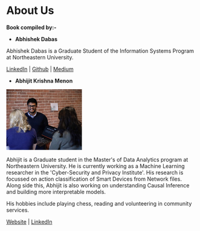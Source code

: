# About Us

**Book compiled by:-**

* **Abhishek Dabas**

Abhishek Dabas is a Graduate Student of the Information Systems Program at Northeastern University. 

[LinkedIn](https://www.linkedin.com/in/adabhishek) \| [Github](https://github.com/abhishekdabas31
) \| [Medium](https://medium.com/@adabhishekdabas
)

* **Abhijit Krishna Menon**

![](.gitbook/assets/abhijit.png)

Abhijit is a Graduate student in the Master's of Data Analytics program at Northeastern University. He is currently working as a Machine Learning researcher in the 'Cyber-Security and Privacy Institute'. His research is focussed on action classification of Smart Devices from Network files. Along side this, Abhijit is also working on understanding Causal Inference and building more interpretable models.

His hobbies include playing chess, reading and volunteering in community services.

[Website](https://www.abhijitkmenon.com/) \| [LinkedIn](https://www.linkedin.com/in/abhijit-krishna-menon/)

